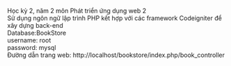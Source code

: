 Học kỳ 2, năm 2 môn Phát triển ứng dụng web 2  <br />
Sử dụng ngôn ngữ lập trình PHP kết hợp với các framework Codeigniter để xây dựng back-end <br />
Database:BookStore  <br />
username: root <br />
password: mysql <br />
Đường dẫn trang web: http://localhost/bookstore/index.php/book_controller <br />
